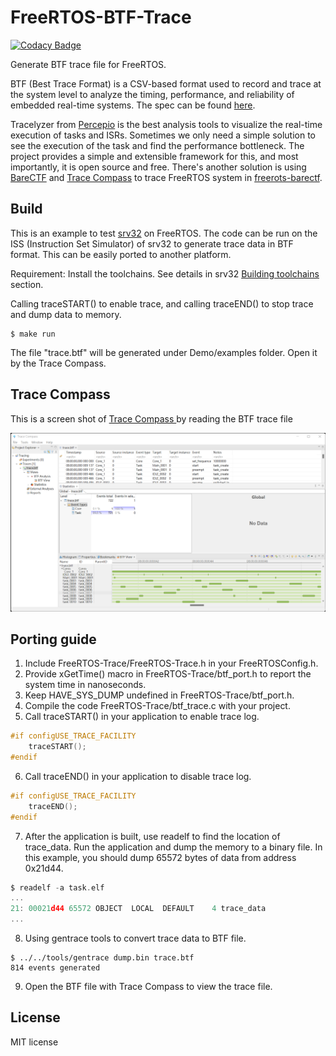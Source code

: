 # FreeRTOS-BTF-Trace

[![Codacy Badge](https://app.codacy.com/project/badge/Grade/f952ae549fe94c2b88401a2cf935359b)](https://www.codacy.com/gh/kuopinghsu/FreeRTOS-BTF-Trace/dashboard?utm_source=github.com&amp;utm_medium=referral&amp;utm_content=kuopinghsu/FreeRTOS-BTF-Trace&amp;utm_campaign=Badge_Grade)

Generate BTF trace file for FreeRTOS.

BTF (Best Trace Format) is a CSV-based format used to record and trace at the system
level to analyze the timing, performance, and reliability of embedded real-time systems.
The spec can be found [here](https://assets.vector.com/cms/content/products/TA_Tool_Suite/Docs/BTF_Specification.pdf).

Tracelyzer from [Percepio](https://percepio.com/tracealyzer/) is the best analysis tools to visualize the real-time execution of tasks and ISRs. Sometimes we only need a simple solution to see the execution of the task and find the performance bottleneck. The project provides a simple and extensible framework for this, and most importantly, it is open source and free. There's another solution is using [BareCTF](https://barectf.org/) and [Trace Compass](https://www.eclipse.org/tracecompass/) to trace FreeRTOS system in [freerots-barectf](https://github.com/gpollo/freertos-barectf).

## Build

This is an example to test <A Href="https://github.com/kuopinghsu/srv32">srv32</A> on FreeRTOS. The code can be run on the ISS (Instruction Set Simulator) of srv32 to generate trace data in BTF format. This can be easily ported to another platform.

Requirement: Install the toolchains. See details in srv32 <A Href="https://github.com/kuopinghsu/srv32#building-toolchains">Building toolchains</A> section.

Calling traceSTART() to enable trace, and calling traceEND() to stop trace and dump data to memory.

    $ make run

The file "trace.btf" will be generated under Demo/examples folder. Open it by the Trace Compass.

## Trace Compass

This is a screen shot of <a href="https://www.eclipse.org/tracecompass/"> Trace Compass </a>
by reading the BTF trace file

<img src="images/trace-compass.png" alt="trace-compass" width=640>

## Porting guide

1.  Include FreeRTOS-Trace/FreeRTOS-Trace.h in your FreeRTOSConfig.h.
2.  Provide xGetTime() macro in FreeRTOS-Trace/btf_port.h to report the system time in nanoseconds.
3.  Keep HAVE_SYS_DUMP undefined in FreeRTOS-Trace/btf_port.h.
4.  Compile the code FreeRTOS-Trace/btf_trace.c with your project.
5.  Call traceSTART() in your application to enable trace log.
```c
#if configUSE_TRACE_FACILITY
    traceSTART();
#endif
```
6.  Call traceEND() in your application to disable trace log.
```c
#if configUSE_TRACE_FACILITY
    traceEND();
#endif
```
7.  After the application is built, use readelf to find the location of trace_data. Run the application and dump the memory to a binary file. In this example, you should dump 65572 bytes of data from address 0x21d44.
```c
$ readelf -a task.elf
...
21: 00021d44 65572 OBJECT  LOCAL  DEFAULT    4 trace_data
...
```
8.  Using gentrace tools to convert trace data to BTF file.
```
$ ../../tools/gentrace dump.bin trace.btf
814 events generated
```
9.  Open the BTF file with Trace Compass to view the trace file.

## License

MIT license

